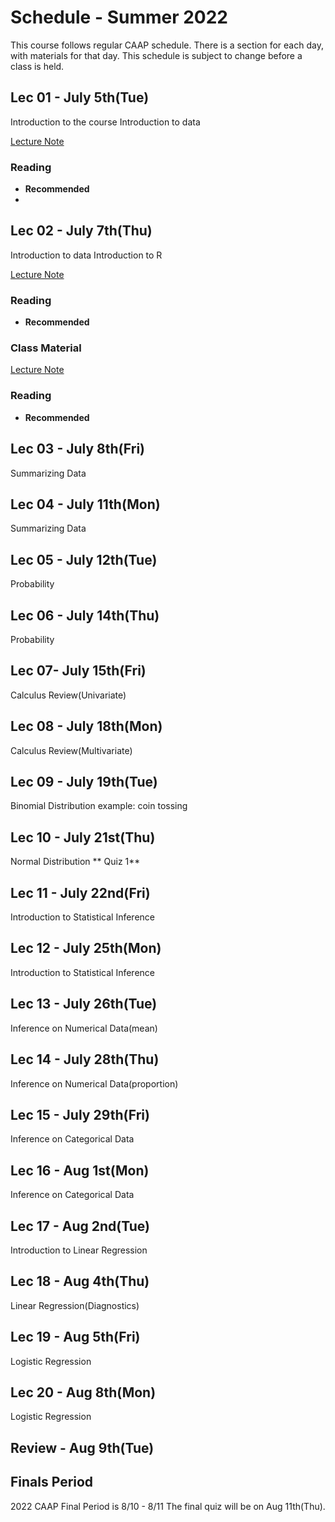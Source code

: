 # Schedule - Summer 2022

This course follows regular CAAP schedule.  There is a section for each day, with materials for that day.  This schedule is subject to change before a class is held.


## Lec 01 - July 5th(Tue)

Introduction to the course
Introduction to data

[Lecture Note]()

### Reading

* []() **Recommended**
* 
## Lec 02 - July 7th(Thu)

Introduction to data
Introduction to R

[Lecture Note]()

### Reading

* []() **Recommended**

### Class Material

[Lecture Note]()

### Reading

* []() **Recommended**

## Lec 03 - July 8th(Fri)
Summarizing Data

## Lec 04 - July 11th(Mon)
Summarizing Data

## Lec 05 - July 12th(Tue)
Probability
## Lec 06 - July 14th(Thu)
Probability
## Lec 07- July 15th(Fri)
Calculus Review(Univariate)
## Lec 08 - July 18th(Mon)
Calculus Review(Multivariate)
## Lec 09 - July 19th(Tue)
Binomial Distribution
example: coin tossing
## Lec 10 - July 21st(Thu)



Normal Distribution
** Quiz 1**

## Lec 11 - July 22nd(Fri)
Introduction to Statistical Inference
## Lec 12 - July 25th(Mon)
Introduction to Statistical Inference
## Lec 13 - July 26th(Tue)
Inference on Numerical Data(mean)
## Lec 14 - July 28th(Thu)
Inference on Numerical Data(proportion)
## Lec 15 - July 29th(Fri)
Inference on Categorical Data
## Lec 16 - Aug 1st(Mon)
Inference on Categorical Data
## Lec 17 - Aug 2nd(Tue)
Introduction to Linear Regression
## Lec 18 - Aug 4th(Thu)
Linear Regression(Diagnostics)
## Lec 19 - Aug 5th(Fri)
Logistic Regression
## Lec 20 - Aug 8th(Mon)
Logistic Regression
## Review - Aug 9th(Tue)

## Finals Period

2022 CAAP Final Period is 8/10 - 8/11
The final quiz will be on Aug 11th(Thu).
